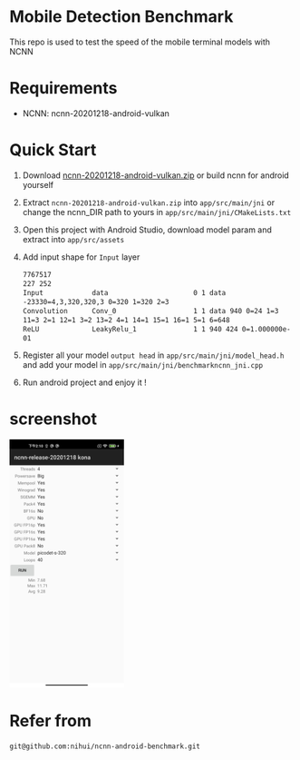 # Mobile Detection Benchmark
This repo is used to test the speed of the mobile terminal models with NCNN

# Requirements
 - NCNN: ncnn-20201218-android-vulkan

# Quick Start

 1. Download [ncnn-20201218-android-vulkan.zip](https://github.com/Tencent/ncnn/releases) or build ncnn for android yourself

 2. Extract `ncnn-20201218-android-vulkan.zip` into `app/src/main/jni` or change the ncnn_DIR path to yours in `app/src/main/jni/CMakeLists.txt`

 3. Open this project with Android Studio, download model param and extract into `app/src/assets`

 4. Add input shape for `Input` layer
    ```
    7767517
    227 252
    Input            data                     0 1 data -23330=4,3,320,320,3 0=320 1=320 2=3
    Convolution      Conv_0                   1 1 data 940 0=24 1=3 11=3 2=1 12=1 3=2 13=2 4=1 14=1 15=1 16=1 5=1 6=648
    ReLU             LeakyRelu_1              1 1 940 424 0=1.000000e-01
    ```
 5. Register all your model `output head` in `app/src/main/jni/model_head.h` and add your model in `app/src/main/jni/benchmarkncnn_jni.cpp`

 6. Run android project and enjoy it !

# screenshot
<img src="./screenshot.jpg" width="40%" height="40%"/>

# Refer from
```
git@github.com:nihui/ncnn-android-benchmark.git
```
